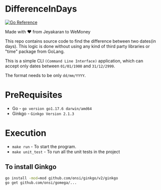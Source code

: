 # DifferenceInDays
[![Go Reference](https://pkg.go.dev/badge/golang.org/x/example.svg)](https://pkg.go.dev/golang.org/x/example)

Made with :heart: from Jeyakaran to WeMoney

This repo contains source code to find the difference between two dates(in days). This logic is done without using any kind of third party libraries or "time" package from GoLang. 

This is a simple CLI `(Command Line Interface)` application, which can accept only dates between `01/01/1900` and `31/12/2999`. 

The format needs to be only `dd/mm/YYYY`.

# PreRequisites

- Go - `go version go1.17.6 darwin/amd64`
- Ginkgo - `Ginkgo Version 2.1.3`

# Execution

- `make run` - To start the program.
- `make unit_test` - To run all the unit tests in the project

## To install Ginkgo
```sh
go install -mod=mod github.com/onsi/ginkgo/v2/ginkgo
go get github.com/onsi/gomega/...
```

